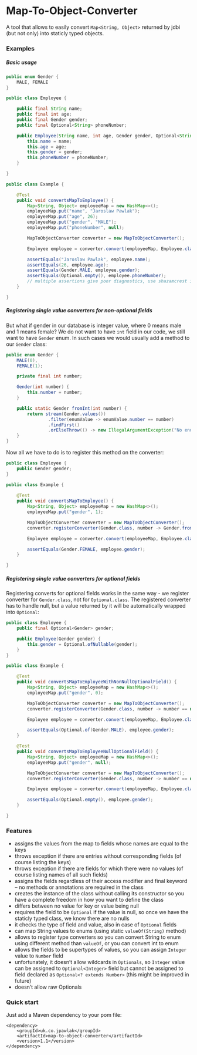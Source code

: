 # Map-To-Object-Converter

A tool that allows to easily convert `Map<String, Object>` returned by jdbi (but not only) into staticly typed objects.

### Examples

##### Basic usage

```java
public enum Gender {
    MALE, FEMALE
}

public class Employee {

    public final String name;
    public final int age;
    public final Gender gender;
    public final Optional<String> phoneNumber;

    public Employee(String name, int age, Gender gender, Optional<String> phoneNumber) {
        this.name = name;
        this.age = age;
        this.gender = gender;
        this.phoneNumber = phoneNumber;
    }

}

public class Example {

    @Test
    public void convertsMapToEmployee() {
        Map<String, Object> employeeMap = new HashMap<>();
        employeeMap.put("name", "Jaroslaw Pawlak");
        employeeMap.put("age", 26);
        employeeMap.put("gender", "MALE");
        employeeMap.put("phoneNumber", null);

        MapToObjectConverter converter = new MapToObjectConverter();

        Employee employee = converter.convert(employeeMap, Employee.class);

        assertEquals("Jaroslaw Pawlak", employee.name);
        assertEquals(26, employee.age);
        assertEquals(Gender.MALE, employee.gender);
        assertEquals(Optional.empty(), employee.phoneNumber);
        // multiple assertions give poor diagnostics, use shazamcrest instead
    }

}
```

##### Registering single value converters for non-optional fields

But what if gender in our database is integer value, where 0 means male and 1 means female? We do not want to have
`int` field in our code, we still want to have `Gender` enum. In such cases we would usually add a method to our
`Gender` class:

```java
public enum Gender {
    MALE(0),
    FEMALE(1);

    private final int number;

    Gender(int number) {
        this.number = number;
    }

    public static Gender fromInt(int number) {
        return stream(Gender.values())
                .filter(enumValue -> enumValue.number == number)
                .findFirst()
                .orElseThrow(() -> new IllegalArgumentException("No enum for number " + number));
    }
}
```

Now all we have to do is to register this method on the converter:

``` java
public class Employee {
    public Gender gender;
}

public class Example {
        
    @Test
    public void convertsMapToEmployee() {
        Map<String, Object> employeeMap = new HashMap<>();
        employeeMap.put("gender", 1);

        MapToObjectConverter converter = new MapToObjectConverter();
        converter.registerConverter(Gender.class, number -> Gender.fromInt((int) number));

        Employee employee = converter.convert(employeeMap, Employee.class);

        assertEquals(Gender.FEMALE, employee.gender);
    }

}
```

##### Registering single value converters for optional fields

Registering converts for optional fields works in the same way - we register converter for `Gender.class`, not for `Optional.class`.
The registered converter has to handle null, but a value returned by it will be automatically wrapped into `Optional`:

``` java
public class Employee {
    public final Optional<Gender> gender;

    public Employee(Gender gender) {
        this.gender = Optional.ofNullable(gender);
    }
}

public class Example {

    @Test
    public void convertsMapToEmployeeWithNonNullOptionalField() {
        Map<String, Object> employeeMap = new HashMap<>();
        employeeMap.put("gender", 0);

        MapToObjectConverter converter = new MapToObjectConverter();
        converter.registerConverter(Gender.class, number -> number == null ? null : Gender.fromInt((int) number));

        Employee employee = converter.convert(employeeMap, Employee.class);

        assertEquals(Optional.of(Gender.MALE), employee.gender);
    }

    @Test
    public void convertsMapToEmployeeNullOptionalField() {
        Map<String, Object> employeeMap = new HashMap<>();
        employeeMap.put("gender", null);

        MapToObjectConverter converter = new MapToObjectConverter();
        converter.registerConverter(Gender.class, number -> number == null ? null : Gender.fromInt((int) number));

        Employee employee = converter.convert(employeeMap, Employee.class);

        assertEquals(Optional.empty(), employee.gender);
    }

}
```

### Features
* assigns the values from the map to fields whose names are equal to the keys
* throws exception if there are entries without corresponding fields (of course listing the keys)
* throws exception if there are fields for which there were no values (of course listing names of all such fields)
* assigns the fields regardless of their access modifier and final keyword – no methods or annotations are required in the class
* creates the instance of the class without calling its constructor so you have a complete freedom in how you want to define the class
* differs between no value for key or value being null
* requires the field to be `Optional` if the value is null, so once we have the staticly typed class, we know there are no nulls
* it checks the type of field and value, also in case of `Optional` fields
* can map String values to enums (using static `valueOf(String)` method)
* allows to register type converters so you can convert String to enum using different method than `valueOf`, or you can convert int to enum
* allows the fields to be supertypes of values, so you can assign `Integer` value to `Number` field
* unfortunately, it doesn’t allow wildcards in `Optionals`, so `Integer` value can be assigned to `Optional<Integer>` field but cannot be assigned to field declared as `Optional<? extends Number>` (this might be improved in future)
* doesn’t allow raw Optionals

### Quick start

Just add a Maven dependency to your pom file:

```
<dependency>
    <groupId>uk.co.jpawlak</groupId>
    <artifactId>map-to-object-converter</artifactId>
    <version>1.1</version>
</dependency>
```
